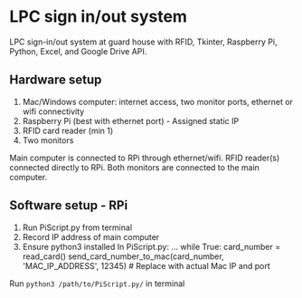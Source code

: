 # LPC sign in/out system
LPC sign-in/out system at guard house with RFID, Tkinter, Raspberry Pi, Python, Excel, and Google Drive API.

## Hardware setup
1. Mac/Windows computer: internet access, two monitor ports, ethernet or wifi connectivity
2. Raspberry Pi (best with ethernet port) - Assigned static IP
3. RFID card reader (min 1)
4. Two monitors

Main computer is connected to RPi through ethernet/wifi.
RFID reader(s) connected directly to RPi.
Both monitors are connected to the main computer.

## Software setup - RPi
1. Run PiScript.py from terminal
2. Record IP address of main computer
3. Ensure python3 installed
In PiScript.py:
...
while True:
    card_number = read_card()
    send_card_number_to_mac(card_number, 'MAC_IP_ADDRESS', 12345)  # Replace with actual Mac IP and port

Run `python3 /path/to/PiScript.py/` in terminal
